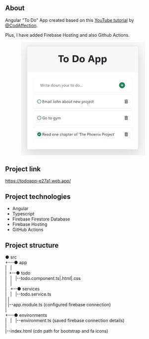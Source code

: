 ## About 
Angular "To Do" App created based on this <a href="https://www.youtube.com/watch?v=kzl4IKAC8O4&list=WL&index=14&t=251s" target="_blank">YouTube tutorial</a>  by 
<a href="https://github.com/CodAffection" target="_blank">@CodAffection</a>.
<br />

Plus, I have added Firebase Hosting and also Github Actions. <br />

<div align="center">
<img src="/screenshots/todoApp.png" width="400" />
</div> 

## Project link
https://todoapp-e27a1.web.app/

## Project technologies
* Angular
* Typescript
* Firebase Firestore Database
* Firebase Hosting
* GitHub Actions

## Project structure
● src <br/>
+---● app <br />
|  &nbsp; | <br />
|  &nbsp;+--● todo <br />
|  &nbsp; | &nbsp; |--todo.component.ts|.html|.css <br />
|  &nbsp; |  <br />
|  &nbsp; +--● services <br />
|  &nbsp; | &nbsp;  |--todo.service.ts <br />
|   | <br />
|   |--app.module.ts (configured firebase connection) <br />
| <br />
+---● environments <br />
|  &nbsp; | &nbsp; |--environment.ts (saved firebase connection details) <br />
| <br />
|--index.html (cdn path for bootstrap and fa icons) <br />
  
